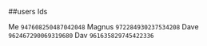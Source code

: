 ##users Ids

Me `947608250487042048`
Magnus `972284930237534208`
Dave `962467290069319680`
Dav `961635829745422336`
